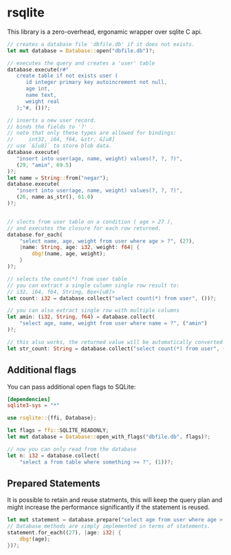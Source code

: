 # rsqlite

This library is a zero-overhead, ergonamic wrapper over sqlite C api.

```rust
// creates a database file 'dbfile.db' if it does not exists.
let mut database = Database::open("dbfile.db")?;

// executes the query and creates a 'user' table
database.execute(r#"
   create table if not exists user (
      id integer primary key autoincrement not null,
      age int,
      name text,
      weight real
   );"#, ())?;

// inserts a new user record.
// binds the fields to '?' .
// note that only these types are allowed for bindings:
//     int32, i64, f64, &str, &[u8]
// use `&[u8]` to store blob data.
database.execute(
   "insert into user(age, name, weight) values(?, ?, ?)",
   (29, "amin", 69.5)
)?;
let name = String::from("negar");
database.execute(
   "insert into user(age, name, weight) values(?, ?, ?)",
   (26, name.as_str(), 61.0)
)?;


// slects from user table on a condition ( age > 27 ),
// and executes the closure for each row returned.
database.for_each(
    "select name, age, weight from user where age > ?", (27),
    |name: String, age: i32, weight: f64| {
        dbg!(name, age, weight);
    }
)?;

// selects the count(*) from user table
// you can extract a single culumn single row result to:
// i32, i64, f64, String, Box<[u8]>
let count: i32 = database.collect("select count(*) from user", ())?;

// you can also extract single row with multiple columns
let amin: (i32, String, f64) = database.collect(
    "select age, name, weight from user where name = ?", ("amin")
)?;

// this also works, the returned value will be automatically converted to String
let str_count: String = database.collect("select count(*) from user", ())?;

```

## Additional flags

You can pass additional open flags to SQLite:

```toml
[dependencies]
sqlite3-sys = "*"
```
```rust
use rsqlite::{ffi, Database};

let flags = ffi::SQLITE_READONLY;
let mut database = Database::open_with_flags("dbfile.db", flags)?;

// now you can only read from the database
let n: i32 = database.collect(
    "select a from table where something >= ?", (1))?;
```

## Prepared Statements

It is possible to retain and reuse statments, this will keep the query plan and might
increase the performance significantly if the statement is reused.
```rust
let mut statement = database.prepare("select age from user where age > ?")?;
// Database methods are simply implemented in terms of statements.
statement.for_each((27), |age: i32| {
    dbg!(age);
})?;
```

